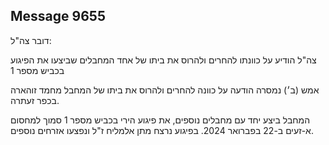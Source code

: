 ## Message 9655

דובר צה"ל:

צה"ל הודיע על כוונתו להחרים ולהרוס את ביתו של אחד המחבלים שביצעו את הפיגוע בכביש מספר 1

אמש (ב׳) נמסרה הודעה על כוונה להחרים ולהרוס את ביתו של המחבל מחמד זוהארה בכפר זעתרה. 

המחבל ביצע יחד עם מחבלים נוספים, את פיגוע הירי בכביש מספר 1 סמוך למחסום א-זעים ב-22 בפברואר 2024.
בפיגוע נרצח מתן אלמליח ז"ל ונפצעו אזרחים נוספים.

